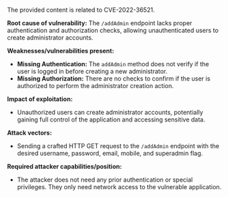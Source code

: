 The provided content is related to CVE-2022-36521.

**Root cause of vulnerability:**
The `/addAdmin` endpoint lacks proper authentication and authorization checks, allowing unauthenticated users to create administrator accounts.

**Weaknesses/vulnerabilities present:**
- **Missing Authentication:** The `addAdmin` method does not verify if the user is logged in before creating a new administrator.
- **Missing Authorization:** There are no checks to confirm if the user is authorized to perform the administrator creation action.

**Impact of exploitation:**
- Unauthorized users can create administrator accounts, potentially gaining full control of the application and accessing sensitive data.

**Attack vectors:**
- Sending a crafted HTTP GET request to the `/addAdmin` endpoint with the desired username, password, email, mobile, and superadmin flag.

**Required attacker capabilities/position:**
- The attacker does not need any prior authentication or special privileges. They only need network access to the vulnerable application.